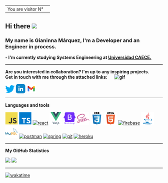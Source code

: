 
<table>
  <tr>
    <td>You are visitor N°</td>
    <td><img src="https://profile-counter.glitch.me/Ninna-log/count.svg" alt="" /></td>
  </tr>
</table>


<h2>Hi there <img src="https://media.giphy.com/media/hvRJCLFzcasrR4ia7z/giphy.gif" width="25px"></h2>
<h3 align="left">My name is Gianinna Márquez, I'm a Developer and an Engineer in process.</h3>

<b>
- I'm currently studying Systems Engineering at <a href="http://www.ucaece.edu.ar/">Universidad CAECE.<a><br>
</b>
  
---  

<!-- Connect with me -->
<b>Are you interested in collaboration? I'm up to any inspiring projects. <img src="https://github.com/Ninna-log/Ninna-log/blob/main/hackerman.gif" width="155" border="0" align="right" alt="gif" /> &nbsp;  
Get in touch with me through the attached links:  </b>
<p align="left">
<a href="https://twitter.com/__Hybris" target="blank"><img align="center" src="https://github.com/Ninna-log/Ninna-log/blob/main/assets/twitter.png" alt="twitter" height="30" width="30" /></a>
<a href="https://www.linkedin.com/in/gianinna-marquez" target="blank"><img align="center" src="https://github.com/Ninna-log/Ninna-log/blob/main/assets/linkedin.png" alt="linkedin" height="30" width="30" /></a>
<a href="mailto:giani.marquez2@gmail.com" target="blank"><img align="center" src="https://github.com/Ninna-log/Ninna-log/blob/main/assets/gmail.png" alt="gmail" height="30" width="30" /></a>
</p>

---

<!-- Languages and tools -->
<b>Languages and tools</b>

<p>
<a href="https://developer.mozilla.org/en-US/docs/Web/JavaScript" target="_blank"> <img src="https://raw.githubusercontent.com/devicons/devicon/master/icons/javascript/javascript-original.svg" alt="javascript" width="40" height="40"/></a>
<a href="https://www.typescriptlang.org/" target="_blank"> <img src="https://raw.githubusercontent.com/devicons/devicon/master/icons/typescript/typescript-original.svg" alt="typescript" width="40" height="40"/></a>
<a href="https://es.reactjs.org/" target="_blank"> <img src="https://www.vectorlogo.zone/logos/reactjs/reactjs-icon.svg" alt="react" width="40" height="40"/></a> 
<a href="https://vuejs.org//" target="_blank"><img src="https://raw.githubusercontent.com/devicons/devicon/master/icons/vuejs/vuejs-original-wordmark.svg" alt="vuejs" width="40" height="40"/></a> 
<a href="https://getbootstrap.com" target="_blank"> <img src="https://raw.githubusercontent.com/devicons/devicon/master/icons/bootstrap/bootstrap-plain-wordmark.svg" alt="bootstrap" width="40" height="40"/></a> 
<a href="https://sass-lang.com" target="_blank"> <img src="https://raw.githubusercontent.com/devicons/devicon/master/icons/sass/sass-original.svg" alt="sass" width="40" height="40"/></a>
<a href="https://www.w3schools.com/css/" target="_blank"> <img src="https://raw.githubusercontent.com/devicons/devicon/master/icons/css3/css3-original-wordmark.svg" alt="css3" width="40" height="40"/></a> 
<a href="https://www.w3.org/html/" target="_blank"> <img src="https://raw.githubusercontent.com/devicons/devicon/master/icons/html5/html5-original-wordmark.svg" alt="html5" width="40" height="40"/></a> 
<a href="https://firebase.google.com/" target="_blank"> <img src="https://www.vectorlogo.zone/logos/firebase/firebase-icon.svg" alt="firebase" width="40" height="40"/></a> 
<a href="https://www.java.com" target="_blank"> <img src="https://raw.githubusercontent.com/devicons/devicon/master/icons/java/java-original.svg" alt="java" width="40" height="40"/></a> 
<a href="https://www.mysql.com/" target="_blank"> <img src="https://raw.githubusercontent.com/devicons/devicon/master/icons/mysql/mysql-original-wordmark.svg" alt="mysql" width="40" height="40"/></a> 
<a href="https://postman.com" target="_blank"> <img src="https://www.vectorlogo.zone/logos/getpostman/getpostman-icon.svg" alt="postman" width="40" height="40"/></a>  
<a href="https://spring.io/" target="_blank"> <img src="https://www.vectorlogo.zone/logos/springio/springio-icon.svg" alt="spring" width="40" height="40"/></a> 
<a href="https://git-scm.com/" target="_blank"> <img src="https://www.vectorlogo.zone/logos/git-scm/git-scm-icon.svg" alt="git" width="40" height="40"/></a> 
<a href="https://heroku.com" target="_blank"> <img src="https://www.vectorlogo.zone/logos/heroku/heroku-icon.svg" alt="heroku" width="40" height="40"/></a>
</p>

---

<!-- GitHub stats -->
<b>My GitHub Statistics</b>

<p>
<!-- GitHub Stats -->
<img height="180em" src="https://github-readme-stats.vercel.app/api?username=Ninna-log&show_icons=true&hide_border=true" />

<!-- Most Used Languages -->
<img height="180em" src="https://github-readme-stats.vercel.app/api/top-langs/?username=Ninna-log&exclude_repo=KNN-Image-Classification&show_icons=true&hide_border=true&layout=compact&langs_count=8"/>
</p>

---
  
<!--START_SECTION:waka-->
[![wakatime](https://wakatime.com/badge/user/4cba833c-b86f-481b-bb2f-658d27dcc781.svg)](https://wakatime.com/@4cba833c-b86f-481b-bb2f-658d27dcc781)

  
<!--END_SECTION:waka-->
